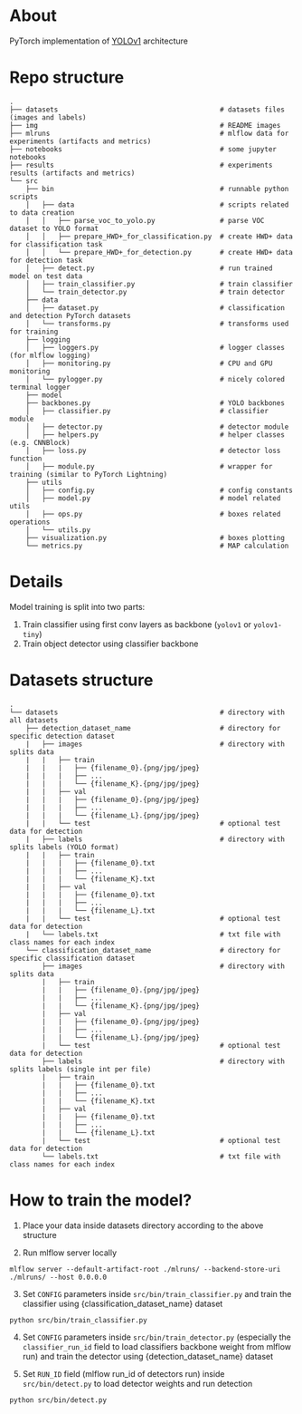 # About
PyTorch implementation of [YOLOv1](https://arxiv.org/pdf/1506.02640.pdf) architecture

# Repo structure
    .
    ├── datasets						                # datasets files (images and labels)
    ├── img						                        # README images
    ├── mlruns						                    # mlflow data for experiments (artifacts and metrics)
    ├── notebooks						                # some jupyter notebooks
    ├── results						                    # experiments results (artifacts and metrics)
    └── src
        ├── bin						                    # runnable python scripts
        │   ├── data					                # scripts related to data creation
        │   │   ├── parse_voc_to_yolo.py			    # parse VOC dataset to YOLO format
        │   │   ├── prepare_HWD+_for_classification.py	# create HWD+ data for classification task
        │   │   └── prepare_HWD+_for_detection.py		# create HWD+ data for detection task
        │   ├── detect.py					            # run trained model on test data 
        │   ├── train_classifier.py			            # train classifier 
        │   └── train_detector.py				        # train detector
        ├── data						
        │   ├── dataset.py					            # classification and detection PyTorch datasets
        │   └── transforms.py				            # transforms used for training
        ├── logging
        │   ├── loggers.py					            # logger classes (for mlflow logging)
        │   ├── monitoring.py				            # CPU and GPU monitoring
        │   └── pylogger.py				                # nicely colored terminal logger
        ├── model
        ├── backbones.py				                # YOLO backbones
        │   ├── classifier.py				            # classifier module
        │   ├── detector.py				                # detector module
        │   ├── helpers.py					            # helper classes (e.g. CNNBlock)
        │   ├── loss.py					                # detector loss function
        │   ├── module.py					            # wrapper for training (similar to PyTorch Lightning)
        ├── utils
        │   ├── config.py					            # config constants
        │   ├── model.py					            # model related utils
        │   ├── ops.py					                # boxes related operations
        │   └── utils.py
        ├── visualization.py				            # boxes plotting
        └── metrics.py					                # MAP calculation

# Details
Model training is split into two parts:
1. Train classifier using first conv layers as backbone (`yolov1` or `yolov1-tiny`)
2. Train object detector using classifier backbone

# Datasets structure

    .
    └── datasets                                        # directory with all datasets
        ├── detection_dataset_name                      # directory for specific detection dataset
        |   ├── images                                  # directory with splits data
        |   |   ├── train
        |   |   |   ├── {filename_0}.{png/jpg/jpeg}        
        |   |   |   ├── ...
        |   |   |   └── {filename_K}.{png/jpg/jpeg}
        |   |   ├── val
        |   |   |   ├── {filename_0}.{png/jpg/jpeg}
        |   |   |   ├── ...
        |   |   |   └── {filename_L}.{png/jpg/jpeg}
        |   |   └── test                                # optional test data for detection
        |   ├── labels                                  # directory with splits labels (YOLO format)
        |   |   ├── train
        |   |   |   ├── {filename_0}.txt
        |   |   |   ├── ...
        |   |   |   └── {filename_K}.txt
        |   |   ├── val
        |   |   |   ├── {filename_0}.txt
        |   |   |   ├── ...
        |   |   |   └── {filename_L}.txt
        |   |   └── test                                # optional test data for detection
        |   └── labels.txt                              # txt file with class names for each index
        └── classification_dataset_name                 # directory for specific classification dataset
            ├── images                                  # directory with splits data
            |   ├── train
            |   |   ├── {filename_0}.{png/jpg/jpeg}        
            |   |   ├── ...
            |   |   └── {filename_K}.{png/jpg/jpeg}
            |   ├── val
            |   |   ├── {filename_0}.{png/jpg/jpeg}
            |   |   ├── ...
            |   |   └── {filename_L}.{png/jpg/jpeg}
            |   └── test                                # optional test data for detection
            ├── labels                                  # directory with splits labels (single int per file)
            |   ├── train
            |   |   ├── {filename_0}.txt
            |   |   ├── ...
            |   |   └── {filename_K}.txt
            |   ├── val
            |   |   ├── {filename_0}.txt
            |   |   ├── ...
            |   |   └── {filename_L}.txt
            |   └── test                                # optional test data for detection
            └── labels.txt                              # txt file with class names for each index


# How to train the model?
1. Place your data inside datasets directory according to the above structure

2. Run mlflow server locally
```
mlflow server --default-artifact-root ./mlruns/ --backend-store-uri ./mlruns/ --host 0.0.0.0       
```

3. Set `CONFIG` parameters inside `src/bin/train_classifier.py` and train the classifier using {classification_dataset_name} dataset
```
python src/bin/train_classifier.py
```

4. Set `CONFIG` parameters inside `src/bin/train_detector.py` (especially the `classifier_run_id` field to load classifiers backbone weight from mlflow run) and train the detector  using {detection_dataset_name} dataset

5. Set `RUN_ID` field (mlflow run_id of detectors run) inside `src/bin/detect.py` to load detector weights and run detection
```
python src/bin/detect.py
```
